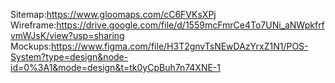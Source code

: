 Sitemap:https://www.gloomaps.com/cC6FVKsXPj<br>
Wireframe:https://drive.google.com/file/d/1559mcFmrCe4To7UNi_aNWpkfrfvmWJsK/view?usp=sharing<br>
Mockups:https://www.figma.com/file/H3T2gnvTsNEwDAzYrxZ1N1/POS-System?type=design&node-id=0%3A1&mode=design&t=tk0yCpBuh7n74XNE-1<br>

